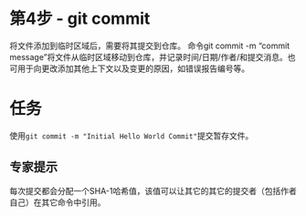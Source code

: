 # 第4步 - git commit
将文件添加到临时区域后，需要将其提交到仓库。 命令git commit -m “commit message”将文件从临时区域移动到仓库，并记录时间/日期/作者/和提交消息。也可用于向更改添加其他上下文以及变更的原因，如错误报告编号等。

# 任务
使用`git commit -m "Initial Hello World Commit"`提交暂存文件。

## 专家提示
每次提交都会分配一个SHA-1哈希值，该值可以让其它的其它的提交者（包括作者自己）在其它命令中引用。

